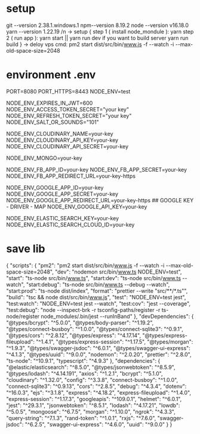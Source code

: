 # setup
git --version 2.38.1.windows.1
npm--version 8.19.2
node --version v16.18.0
yarn --version 1.22.19
/n
-> setup {
    step 1 ( install node_mondule ): yarn
    step 2 ( run app ): yarn start || yarn run dev
    if you want to build server yarn run build
}
-> deloy vps cmd: pm2 start dist/src/bin/www.js -f --watch -i --max-old-space-size=2048
# environment  .env
PORT=8080
PORT_HTTPS=8443
NODE_ENV=test
<!-- # ENV JWT -->
NODE_ENV_EXPIRES_IN_JWT=600
NODE_ENV_ACCESS_TOKEN_SECRET="your key"
NODE_ENV_REFRESH_TOKEN_SECRET="your key"
NODE_ENV_SALT_OR_SOUNDS="101"
<!-- # HANDLER IMAGE WITH CLOUDINARY -->
NODE_ENV_CLOUDINARY_NAME=your-key
NODE_ENV_CLOUDINARY_API_KEY=your-key
NODE_ENV_CLOUDINARY_API_SECRET=your-key
<!-- # DATABASE MONGODB NO SQL -->
NODE_ENV_MONGO=your-key
<!-- # LOGIN THREE Facebook -->
NODE_ENV_FB_APP_ID=your-key
NODE_ENV_FB_APP_SECRET=your-key
NODE_ENV_FB_APP_REDIRECT_URL=your-key-https
<!-- # LOGIN THREE Google -->
NODE_ENV_GOOGLE_APP_ID=your-key
NODE_ENV_GOOGLE_APP_SECRET=your-key
NODE_ENV_GOOGLE_APP_REDIRECT_URL=your-key-https
    ## GOOGLE KEY - DRIVER - MAP 
    NODE_ENV_GOOGLE_API_KEY=your-key
<!-- # Elastic search -->
NODE_ENV_ELASTIC_SEARCH_KEY=your-key
NODE_ENV_ELASTIC_SEARCH_CLOUD_ID=your-key




# save lib 
{
  "scripts": {
    "pm2": "pm2 start dist/src/bin/www.js -f --watch -i --max-old-space-size=2048",
    "dev": "nodemon src/bin/www.ts NODE_ENV=test",
    "start": "ts-node src/bin/www.ts",
    "start:dev": "ts-node src/bin/www.ts --watch",
    "start:debug": "ts-node src/bin/www.ts --debug --watch",
    "start:prod": "ts-node dist/index",
    "format": "prettier --write \"src/**/*.ts\"",
    "build": "tsc && node dist/src/bin/www.js",
    "test": "NODE_ENV=test jest",
    "test:watch": "NODE_ENV=test jest --watch",
    "test:cov": "jest --coverage",
    "test:debug": "node --inspect-brk -r tsconfig-paths/register -r ts-node/register node_modules/.bin/jest --runInBand"
  },
  "devDependencies": {
    "@types/bcrypt": "^5.0.0",
    "@types/body-parser": "^1.19.2",
    "@types/connect-busboy": "^1.0.0",
    "@types/connect-sqlite3": "^0.9.1",
    "@types/cors": "^2.8.12",
    "@types/express": "^4.17.14",
    "@types/express-fileupload": "^1.4.1",
    "@types/express-session": "^1.17.5",
    "@types/morgan": "^1.9.3",
    "@types/swagger-jsdoc": "^6.0.1",
    "@types/swagger-ui-express": "^4.1.3",
    "@types/uuid": "^9.0.0",
    "nodemon": "^2.0.20",
    "prettier": "^2.8.0",
    "ts-node": "^10.9.1",
    "typescript": "^4.9.3"
  },
  "dependencies": {
    "@elastic/elasticsearch": "^8.5.0",
    "@types/jsonwebtoken": "^8.5.9",
    "@types/lodash": "^4.14.191",
    "axios": "^1.2.1",
    "bcrypt": "^5.1.0",
    "cloudinary": "^1.32.0",
    "config": "^3.3.8",
    "connect-busboy": "^1.0.0",
    "connect-sqlite3": "^0.9.13",
    "cors": "^2.8.5",
    "debug": "^4.3.4",
    "dotenv": "^16.0.3",
    "ejs": "^3.1.8",
    "express": "^4.18.2",
    "express-fileupload": "^1.4.0",
    "express-session": "^1.17.3",
    "googleapis": "^109.0.1",
    "helmet": "^6.0.1",
    "jest": "^29.3.1",
    "jsonwebtoken": "^8.5.1",
    "lodash": "^4.17.21",
    "lowdb": "^5.0.5",
    "mongoose": "^6.7.5",
    "morgan": "^1.10.0",
    "ngrok": "^4.3.3",
    "query-string": "^7.1.3",
    "rand-token": "^1.0.1",
    "rxjs": "^7.6.0",
    "swagger-jsdoc": "^6.2.5",
    "swagger-ui-express": "^4.6.0",
    "uuid": "^9.0.0"
  }
}

